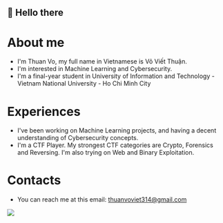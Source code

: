 ## 👋 Hello there

# About me
- I'm Thuan Vo, my full name in Vietnamese is Võ Viết Thuận.
- I'm interested in Machine Learning and Cybersecurity.
- I'm a final-year student in University of Information and Technology - Vietnam National University - Ho Chi Minh City

# Experiences
- I've been working on Machine Learning projects, and having a decent understanding of Cybersecurity concepts.
- I'm a CTF Player. My strongest CTF categories are Crypto, Forensics and Reversing. I'm also trying on Web and Binary Exploitation.

# Contacts
- You can reach me at this email: thuanvoviet314@gmail.com

<img src='https://github-readme-stats.vercel.app/api/top-langs/?username=thuanvonb&layout=compact&html&title_color=ee7412&text_color=dddddd&bg_color=222233'>
<!---
thuanvonb/thuanvonb is a ✨ special ✨ repository because its `README.md` (this file) appears on your GitHub profile.
You can click the Preview link to take a look at your changes.
--->
